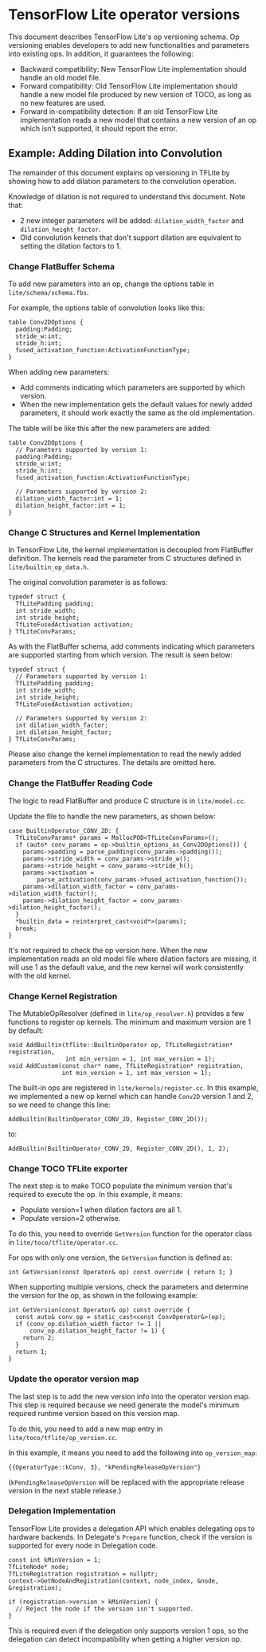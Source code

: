 # TensorFlow Lite operator versions

This document describes TensorFlow Lite's op versioning schema. Op
versioning enables developers to add new functionalities and parameters into
existing ops. In addition, it guarantees the following:

*   Backward compatibility: New TensorFlow Lite implementation should
    handle an old model file.
*   Forward compatibility: Old TensorFlow Lite implementation should
    handle a new model file produced by new version of TOCO, as long as no new
    features are used.
*   Forward in-compatibility detection: If an old TensorFlow Lite implementation
    reads a new model that contains a new version of an op which isn't
    supported, it should report the error.

## Example: Adding Dilation into Convolution

The remainder of this document explains op versioning in TFLite by showing how
to add dilation parameters to the convolution operation.

Knowledge of dilation is not required to understand this document. Note that:

*   2 new integer parameters will be added: `dilation_width_factor` and
    `dilation_height_factor`.
*   Old convolution kernels that don't support dilation are equivalent to
    setting the dilation factors to 1.

### Change FlatBuffer Schema

To add new parameters into an op, change the options table in
`lite/schema/schema.fbs`.

For example, the options table of convolution looks like this:

```
table Conv2DOptions {
  padding:Padding;
  stride_w:int;
  stride_h:int;
  fused_activation_function:ActivationFunctionType;
}
```

When adding new parameters:

*   Add comments indicating which parameters are supported by which version.
*   When the new implementation gets the default values for newly added
    parameters, it should work exactly the same as the old implementation.

The table will be like this after the new parameters are added:

```
table Conv2DOptions {
  // Parameters supported by version 1:
  padding:Padding;
  stride_w:int;
  stride_h:int;
  fused_activation_function:ActivationFunctionType;

  // Parameters supported by version 2:
  dilation_width_factor:int = 1;
  dilation_height_factor:int = 1;
}
```

### Change C Structures and Kernel Implementation

In TensorFlow Lite, the kernel implementation is decoupled from
FlatBuffer definition. The kernels read the parameter from C structures defined
in `lite/builtin_op_data.h`.

The original convolution parameter is as follows:

```
typedef struct {
  TfLitePadding padding;
  int stride_width;
  int stride_height;
  TfLiteFusedActivation activation;
} TfLiteConvParams;
```

As with the FlatBuffer schema, add comments indicating which parameters are
supported starting from which version. The result is seen below:

```
typedef struct {
  // Parameters supported by version 1:
  TfLitePadding padding;
  int stride_width;
  int stride_height;
  TfLiteFusedActivation activation;

  // Parameters supported by version 2:
  int dilation_width_factor;
  int dilation_height_factor;
} TfLiteConvParams;
```

Please also change the kernel implementation to read the newly added parameters
from the C structures. The details are omitted here.

### Change the FlatBuffer Reading Code

The logic to read FlatBuffer and produce C structure is in `lite/model.cc`.

Update the file to handle the new parameters, as shown below:

```
case BuiltinOperator_CONV_2D: {
  TfLiteConvParams* params = MallocPOD<TfLiteConvParams>();
  if (auto* conv_params = op->builtin_options_as_Conv2DOptions()) {
    params->padding = parse_padding(conv_params->padding());
    params->stride_width = conv_params->stride_w();
    params->stride_height = conv_params->stride_h();
    params->activation =
        parse_activation(conv_params->fused_activation_function());
    params->dilation_width_factor = conv_params->dilation_width_factor();
    params->dilation_height_factor = conv_params->dilation_height_factor();
  }
  *builtin_data = reinterpret_cast<void*>(params);
  break;
}
```

It's not required to check the op version here. When the new implementation
reads an old model file where dilation factors are missing, it will use 1 as
the default value, and the new kernel will work consistently with the old
kernel.

### Change Kernel Registration

The MutableOpResolver (defined in `lite/op_resolver.h`) provides a few functions
to register op kernels. The minimum and maximum version are 1 by default:

```
void AddBuiltin(tflite::BuiltinOperator op, TfLiteRegistration* registration,
                int min_version = 1, int max_version = 1);
void AddCustom(const char* name, TfLiteRegistration* registration,
               int min_version = 1, int max_version = 1);
```

The built-in ops are registered in `lite/kernels/register.cc`. In this example,
we implemented a new op kernel which can handle `Conv2D` version 1 and 2, so we
need to change this line:

```
AddBuiltin(BuiltinOperator_CONV_2D, Register_CONV_2D());
```

to:

```
AddBuiltin(BuiltinOperator_CONV_2D, Register_CONV_2D(), 1, 2);
```

### Change TOCO TFLite exporter

The next step is to make TOCO populate the minimum version that's required to
execute the op. In this example, it means:

*   Populate version=1 when dilation factors are all 1.
*   Populate version=2 otherwise.

To do this, you need to override `GetVersion` function for the operator class in
`lite/toco/tflite/operator.cc`.

For ops with only one version, the `GetVersion` function is defined as:

```
int GetVersion(const Operator& op) const override { return 1; }
```

When supporting multiple versions, check the parameters and determine the
version for the op, as shown in the following example:

```
int GetVersion(const Operator& op) const override {
  const auto& conv_op = static_cast<const ConvOperator&>(op);
  if (conv_op.dilation_width_factor != 1 ||
      conv_op.dilation_height_factor != 1) {
    return 2;
  }
  return 1;
}
```

### Update the operator version map

The last step is to add the new version info into the operator version map. This
step is required because we need generate the model's minimum required runtime
version based on this version map.

To do this, you need to add a new map entry in `lite/toco/tflite/op_version.cc`.

In this example, it means you need to add the following into `op_version_map`:
```
{{OperatorType::kConv, 3}, "kPendingReleaseOpVersion"}
```
(`kPendingReleaseOpVersion` will be replaced with the appropriate release
version in the next stable release.)

### Delegation Implementation

TensorFlow Lite provides a delegation API which enables delegating ops to
hardware backends. In Delegate's `Prepare` function, check if the version
is supported for every node in Delegation code.

```
const int kMinVersion = 1;
TfLiteNode* node;
TfLiteRegistration registration = nullptr;
context->GetNodeAndRegistration(context, node_index, &node, &registration);

if (registration->version > kMinVersion) {
  // Reject the node if the version isn't supported.
}
```

This is required even if the delegation only supports version 1 ops, so the
delegation can detect incompatibility when getting a higher version op.

